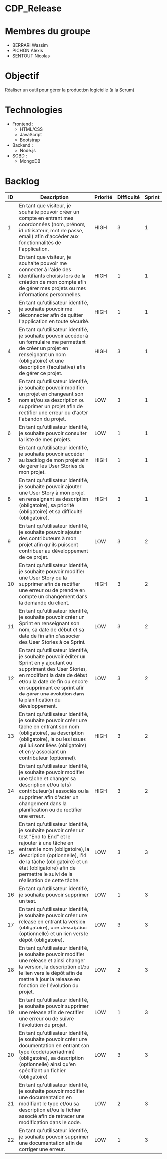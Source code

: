 # CDP_Release

# Membres du groupe
- BERRARI Wassim
- PICHON Alexis
- SENTOUT Nicolas
# Objectif
Réaliser un outil pour gérer la production logicielle (à la Scrum)

# Technologies
* Frontend :
    * HTML/CSS
    * JavaScript
    * Bootstrap
* Backend :
    * Node.js
* SGBD :
    * MongoDB

# Backlog
| ID | Description | Priorité | Difficulté | Sprint |
|-|-|-|-|-|
| 1 | En tant que visiteur, je souhaite pouvoir créer un compte en entrant mes coordonnées (nom, prénom, id utilisateur, mot de passe, email) afin d'accéder aux fonctionnalités de l'application. | HIGH | 3 | 1 |
| 2 | En tant que visiteur, je souhaite pouvoir me connecter à l'aide des identifiants choisis lors de la création de mon compte afin de gérer mes projets ou mes informations personnelles. | HIGH | 1 | 1 |
| 3 | En tant qu'utilisateur identifié, je souhaite pouvoir me déconnecter afin de quitter l'application en toute sécurité. | HIGH | 1 | 1 |
| 4 | En tant qu'utilisateur identifié, je souhaite pouvoir accéder à un formulaire me permettant de créer un projet en renseignant un nom (obligatoire) et une description (facultative) afin de gérer ce projet. | HIGH | 3 | 1 |
| 5 | En tant qu'utilisateur identifié, je souhaite pouvoir modifier un projet en changeant son nom et/ou sa description ou supprimer un projet afin de rectifier une erreur ou d'acter l'abandon du projet. | LOW | 3 | 1 |
| 6 | En tant qu'utilisateur identifié, je souhaite pouvoir consulter la liste de mes projets. | LOW | 1 | 1 |
| 7 | En tant qu'utilisateur identifié, je souhaite pouvoir accéder au backlog de mon projet afin de gérer les User Stories de mon projet. | HIGH | 1 | 1 |
| 8 | En tant qu'utilisateur identifié, je souhaite pouvoir ajouter une User Story à mon projet en renseignant sa description (obligatoire), sa priorité (obligatoire) et sa difficulté (obligatoire). | HIGH | 3 | 1 |
| 9 | En tant qu'utilisateur identifié, je souhaite pouvoir ajouter des contributeurs à mon projet afin qu'ils puissent contribuer au développement de ce projet. | LOW | 3 | 2 |
| 10 | En tant qu'utilisateur identifié, je souhaite pouvoir modifier une User Story ou la supprimer afin de rectifier une erreur ou de prendre en compte un changement dans la demande du client. | HIGH | 3 | 2 |
| 11 | En tant qu'utilisateur identifié, je souhaite pouvoir créer un Sprint en renseignant son nom, sa date de début et sa date de fin afin d'associer des User Stories à ce Sprint. | LOW | 3 | 2 |
| 12 | En tant qu'utilisateur identifié, je souhaite pouvoir éditer un Sprint en y ajoutant ou supprimant des User Stories, en modifiant la date de début et/ou la date de fin ou encore en supprimant ce sprint afin de gérer une évolution dans la planification du développement. | LOW | 3 | 2 |
| 13 | En tant qu'utilisateur identifié, je souhaite pouvoir créer une tâche en entrant son nom (obligatoire), sa description (obligatoire), la ou les issues qui lui sont liées (obligatoire) et en y associant un contributeur (optionnel). | HIGH | 3 | 2 |
| 14 | En tant qu'utilisateur identifié, je souhaite pouvoir modifier une tâche et changer sa description et/ou le(s) contributeur(s) associés ou la supprimer afin d'acter un changement dans la planification ou de rectifier une erreur. | HIGH | 3 | 2 |
| 15 | En tant qu'utilisateur identifié, je souhaite pouvoir créer un test "End to End" et le rajouter à une tâche en entrant le nom (obligatoire), la description (optionnelle), l'id de la tâche (obligatoire) et un état (obligatoire) afin de permettre le suivi de la réalisation de cette tâche. | LOW | 3 | 3 |
| 16 | En tant qu'utilisateur identifié, je souhaite pouvoir supprimer un test. | LOW | 1 | 3 |
| 17 | En tant qu'utilisateur identifié, je souhaite pouvoir créer une release en entrant la version (obligatoire), une description (optionnelle) et un lien vers le dépôt (obligatoire). | LOW | 3 | 3 |
| 18 | En tant qu'utilisateur identifié, je souhaite pouvoir modifier une release et ainsi changer la version, la description et/ou le lien vers le dépôt afin de mettre à jour la release en fonction de l'évolution du projet. | LOW | 2 | 3 |
| 19 | En tant qu'utilisateur identifié, je souhaite pouvoir supprimer une release afin de rectifier une erreur ou de suivre l'évolution du projet. | LOW | 1 | 3 |
| 20 | En tant qu'utilisateur identifié, je souhaite pouvoir créer une documentation en entrant son type (code/user/admin) (obligatoire), sa description (optionnelle) ainsi qu'en spécifiant un fichier (obligatoire) | LOW | 3 | 3 |
| 21 | En tant qu'utilisateur identifié, je souhaite pouvoir modifier une documentation en modifiant le type et/ou sa description et/ou le fichier associé afin de retracer une modification dans le code. | LOW | 2 | 3 |
| 22 | En tant qu'utilisateur identifié, je souhaite pouvoir supprimer une documentation afin de corriger une erreur. | LOW | 1 | 3 |